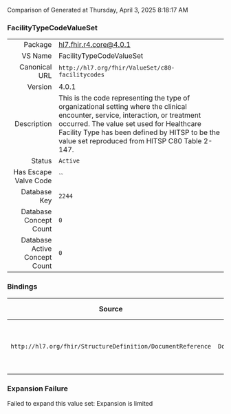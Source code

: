 Comparison of 
Generated at Thursday, April 3, 2025 8:18:17 AM

### FacilityTypeCodeValueSet

|      |     |
| ---: | --- |
| Package | hl7.fhir.r4.core@4.0.1 |
| VS Name | FacilityTypeCodeValueSet |
| Canonical URL | `http://hl7.org/fhir/ValueSet/c80-facilitycodes` |
| Version | 4.0.1 |
| Description | This is the code representing the type of organizational setting where the clinical encounter, service, interaction, or treatment occurred. The value set used for Healthcare Facility Type has been defined by HITSP to be the value set reproduced from HITSP C80 Table 2-147. |
| Status | `Active` |
| Has Escape Valve Code | `` |
| Database Key | `2244` |
| Database Concept Count | `0` |
| Database Active Concept Count | `0` |
### Bindings

| Source | Element | Binding | Strength | Element Short |
| ------ | ------- | ------- | -------- | ------------- |
| `http://hl7.org/fhir/StructureDefinition/DocumentReference` | `DocumentReference.context.facilityType` | `http://hl7.org/fhir/ValueSet/c80-facilitycodes` | `Example` | Kind of facility where patient was seen |

### Expansion Failure

Failed to expand this value set: Expansion is limited
